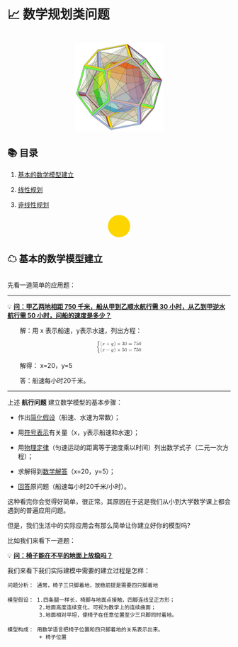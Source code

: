 # 📈 数学规划类问题

<div align="center">
    <br>
    <img src="pics/titlepic.gif" width="200">
</div>

## 📚 目录

1. [基本的数学模型建立](#-基本的数学模型建立)

1. [线性规划](#线性规划)

1. [非线性规划](#非线性规划)

<div align="center">
    <img src="https://github.com/fmw666/my-image-file/blob/master/images/gif/down.gif" width=50>
</div>

## ☁ 基本的数学模型建立

&emsp;&emsp;<br>先看一道简单的应用题：

---

💡 **[问：甲乙两地相距 750 千米，船从甲到乙顺水航行需 30 小时，从乙到甲逆水航行需 50 小时，问船的速度是多少？](#quetion)**

&emsp;&emsp;解：用 x 表示船速，y表示水速，列出方程：

<div align="center">
    <img src="pics/f1.gif" width=100>
</div>

&emsp;&emsp;解得： x=20，y=5

&emsp;&emsp;答：船速每小时20千米。

---

上述 **航行问题** 建立数学模型的基本步骤：

+ 作出[简化假设](#welcome)（船速、水速为常数）；

+ 用[符号表示](#welcome)有关量（x，y表示船速和水速）；

+ 用[物理定律](#welcome)（匀速运动的距离等于速度乘以时间）列出数学式子（二元一次方程）；

+ 求解得到[数学解答](#welcome)（x=20，y=5）；

+ [回答](#welcome)原问题（船速每小时20千米/小时）。

这种看完你会觉得好简单，很正常。其原因在于这是我们从小到大学数学课上都会遇到的普遍应用问题。

但是，我们生活中的实际应用会有那么简单让你建立好你的模型吗?

比如我们来看下一道题：

💡 **[问：椅子能在不平的地面上放稳吗？](#quetion)**

我们来看下我们实际建模中需要的建立过程是怎样：

```
问题分析： 通常，椅子三只脚着地，放稳前提是需要四只脚着地

模型假设： 1.四条腿一样长，椅脚与地面点接触，四脚连线呈正方形；
          2.地面高度连续变化，可视为数学上的连续曲面；
          3.地面相对平坦，使椅子在任意位置至少三只脚同时着地。

模型构成： 用数学语言把椅子位置和四只脚着地的关系表示出来。
          + 椅子位置 
```